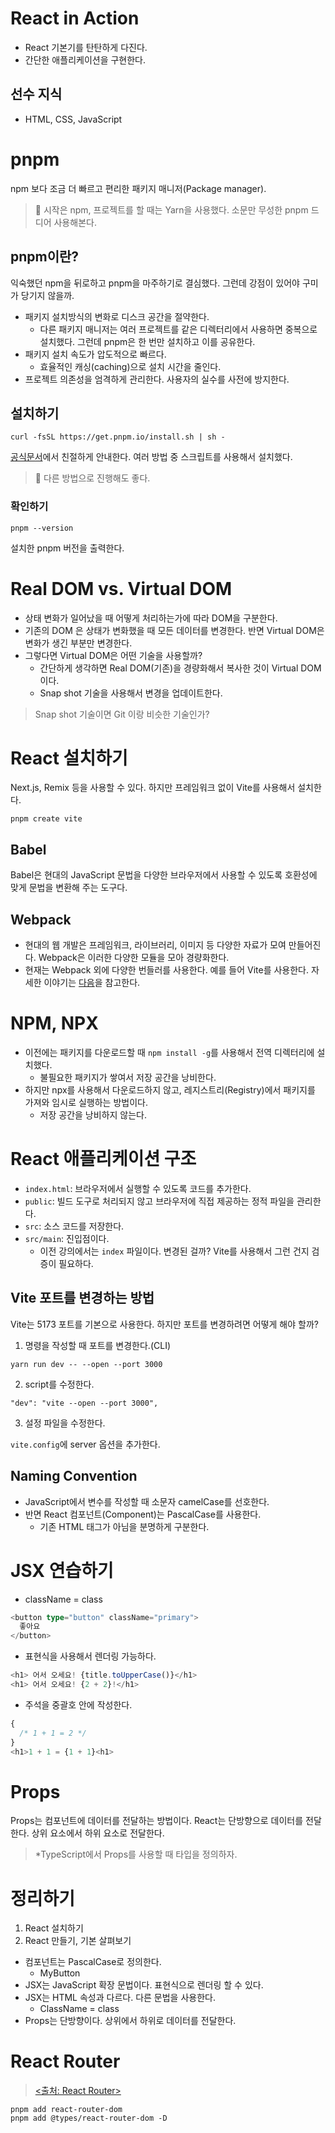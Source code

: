 # React in Action

- React 기본기를 탄탄하게 다진다.
- 간단한 애플리케이션을 구현한다.

## 선수 지식

- HTML, CSS, JavaScript

# pnpm

npm 보다 조금 더 빠르고 편리한 패키지 매니저(Package manager).

> 💬 시작은 npm, 프로젝트를 할 때는 Yarn을 사용했다. 소문만 무성한 pnpm 드디어 사용해본다.

## pnpm이란?

익숙했던 npm을 뒤로하고 pnpm을 마주하기로 결심했다. 그런데 강점이 있어야 구미가 당기지 않을까.

* 패키지 설치방식의 변화로 디스크 공간을 절약한다.
    * 다른 패키지 매니저는 여러 프로젝트를 같은 디렉터리에서 사용하면 중복으로 설치했다. 그런데 pnpm은 한 번만 설치하고 이를 공유한다.
* 패키지 설치 속도가 압도적으로 빠르다.
    * 효율적인 캐싱(caching)으로 설치 시간을 줄인다.
* 프로젝트 의존성을 엄격하게 관리한다. 사용자의 실수를 사전에 방지한다.

## 설치하기

```shell
curl -fsSL https://get.pnpm.io/install.sh | sh -
```

[공식문서](https://pnpm.io/installation)에서 친절하게 안내한다. 여러 방법 중 스크립트를 사용해서 설치했다.

> 💬 다른 방법으로 진행해도 좋다.

### 확인하기

```shell
pnpm --version
```

설치한 pnpm 버전을 출력한다.

# Real DOM vs. Virtual DOM

- 상태 변화가 일어났을 때 어떻게 처리하는가에 따라 DOM을 구분한다.
- 기존의 DOM 은 상태가 변화했을 때 모든 데이터를 변경한다. 반면 Virtual DOM은 변화가 생긴 부분만 변경한다.
- 그렇다면 Virtual DOM은 어떤 기술을 사용할까?
    - 간단하게 생각하면 Real DOM(기존)을 경량화해서 복사한 것이 Virtual DOM이다.
    - Snap shot 기술을 사용해서 변경을 업데이트한다.

> Snap shot 기술이면 Git 이랑 비슷한 기술인가?

# React 설치하기

Next.js, Remix 등을 사용할 수 있다. 하지만 프레임워크 없이 Vite를 사용해서 설치한다.

```shell
pnpm create vite
```

## Babel

Babel은 현대의 JavaScript 문법을 다양한 브라우저에서 사용할 수 있도록 호환성에 맞게 문법을 변환해 주는 도구다.

## Webpack

- 현대의 웹 개발은 프레임워크, 라이브러리, 이미지 등 다양한 자료가 모여 만들어진다. Webpack은 이러한 다양한 모듈을 모아 경량화한다.
- 현재는 Webpack 외에 다양한 번들러를 사용한다. 예를 들어 Vite를 사용한다. 자세한 이야기는 [다음](https://vitejs.dev/guide/why.html)을 참고한다.

# NPM, NPX

- 이전에는 패키지를 다운로드할 때 `npm install -g`를 사용해서 전역 디렉터리에 설치했다.
    - 불필요한 패키지가 쌓여서 저장 공간을 낭비한다.
- 하지만 npx를 사용해서 다운로드하지 않고, 레지스트리(Registry)에서 패키지를 가져와 임시로 실행하는 방법이다.
    - 저장 공간을 낭비하지 않는다.

# React 애플리케이션 구조

- `index.html`: 브라우저에서 실행할 수 있도록 코드를 추가한다.
- `public`: 빌드 도구로 처리되지 않고 브라우저에 직접 제공하는 정적 파일을 관리한다.
- `src`: 소스 코드를 저장한다.
- `src/main`: 진입점이다.
    - 이전 강의에서는 `index` 파일이다. 변경된 걸까? Vite를 사용해서 그런 건지 검증이 필요하다.

## Vite 포트를 변경하는 방법

Vite는 5173 포트를 기본으로 사용한다. 하지만 포트를 변경하려면 어떻게 해야 할까?

1. 명령을 작성할 때 포트를 변경한다.(CLI)

```shell
yarn run dev -- --open --port 3000
```

2. script를 수정한다.

```shell
"dev": "vite --open --port 3000",
```

3. 설정 파일을 수정한다.

`vite.config`에 server 옵션을 추가한다.

## Naming Convention

- JavaScript에서 변수를 작성할 때 소문자 camelCase를 선호한다.
- 반면 React 컴포넌트(Component)는 PascalCase를 사용한다.
    - 기존 HTML 태그가 아님을 분명하게 구분한다.

# JSX 연습하기

- className = class

```typescript jsx
<button type="button" className="primary">
  좋아요
</button>
```

- 표현식을 사용해서 렌더링 가능하다.

```typescript jsx
<h1> 어서 오세요! {title.toUpperCase()}</h1>
<h1> 어서 오세요! {2 + 2}!</h1>
```

- 주석을 중괄호 안에 작성한다.

```typescript jsx
{
  /* 1 + 1 = 2 */
}
<h1>1 + 1 = {1 + 1}<h1>
```

# Props

Props는 컴포넌트에 데이터를 전달하는 방법이다. React는 단방향으로 데이터를 전달한다. 상위 요소에서 하위 요소로 전달한다.

> *TypeScript에서 Props를 사용할 때 타입을 정의하자.

# 정리하기

1. React 설치하기
2. React 만들기, 기본 살펴보기

- 컴포넌트는 PascalCase로 정의한다.
    - MyButton
- JSX는 JavaScript 확장 문법이다. 표현식으로 렌더링 할 수 있다.
- JSX는 HTML 속성과 다르다. 다른 문법을 사용한다.
    - ClassName = class
- Props는 단방향이다. 상위에서 하위로 데이터를 전달한다.

# React Router

> [<출처: React Router>](https://reactrouter.com/en/main)

```shell
pnpm add react-router-dom
pnpm add @types/react-router-dom -D
```
